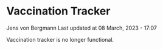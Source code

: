 Vaccination Tracker
================
Jens von Bergmann
Last updated at 08 March, 2023 - 17:07

Vaccination tracker is no longer functional.
